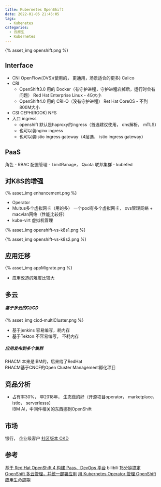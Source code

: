```yaml
---
title: Kubernetes OpenShift
date: 2022-01-05 21:45:05
tags:
  - Kubenetes
categories: 
  - 云原生
  - Kubernetes
---
```


<p></p>
<!-- more -->


{% asset_img openshift.png %}


## Interface
+ CNI
  OpenFlow(OVS)(使用的， 更通用，场景适合的更多) 
  Calico
+ CRI
  - OpenShift3.0 用的
      Docker（有守护进程，守护进程宕掉后，运行时会有问题） 
      Red Hat Enterprise Linux - 4G大小
  - OpenShift4.0 用的
      CRI-O（没有守护进程）
      Ret Hat CoreOS - 不到800M大小
+ CSI
  CEPH(ROOK) 
  NFS
+ 入口 ingress
   - openshift 默认是haproxy的ingress（首选建议使用， dns解析， mTLS）
   - 也可以装nginx ingress
   - 也可以装istio ingress gateway（4层选， istio ingress gateway）


## PaaS
 角色 - RBAC
 配置管理 - LimitRanage， Quota
 联邦集群 - kubefed 


## 对K8S的增强
{% asset_img enhancement.png %}

+ Operator
+ Multus多个虚拟网卡（用的多）
  一个pod有多个虚拟网卡， ovs管理网络 + macvlan网络（性能比较好） 
+ kube-virt 虚拟机管理


{% asset_img openshift-vs-k8s1.png %}

{% asset_img openshift-vs-k8s2.png %}


## 应用迁移
{% asset_img appMigrate.png %}

+ 应用改造的难度比较大


## 多云
##### 基于多云的CI/CD
{% asset_img cicd-multiCluster.png %}
+ 基于jenkins
  容易编写，耗内存
+ 基于Tekton
  不容易编写， 不耗内存

##### 应用发布到多个集群
  RHACM 本来是IBM的，后来给了RedHat   
  RHACM基于CNCF的Open Cluster Management孵化项目 


## 竞品分析
+ 占有率30%， 早2018年， 
   生态做的好（开源项目operator， marketplace， istio， serverlesss）  
   IBM AI，中间件相关的东西挪到OpenShift


## 市场   
银行， 企业级客户
[社区版本 OKD](https://quay.io/repository/openshift/okd) 


## 参考 
[基于 Red Hat OpenShift 4 构建 Paas、DevOps 平台](https://www.bilibili.com/video/BV19p4y1k7yA?spm_id_from=333.880.my_history.page.click&vd_source=f6e8c1128f9f264c5ab8d9411a644036) bilibili
[15分钟搞定 OpenShift 多云管理，并统一部署应用](https://www.bilibili.com/video/BV1FL4y1c767?spm_id_from=333.880.my_history.page.click&vd_source=f6e8c1128f9f264c5ab8d9411a644036)
[用 Kubernetes Operator 管理 OpenShift 应用生命周期](https://www.bilibili.com/video/BV1nZ4y1b71F?spm_id_from=333.880.my_history.page.click&vd_source=f6e8c1128f9f264c5ab8d9411a644036)
